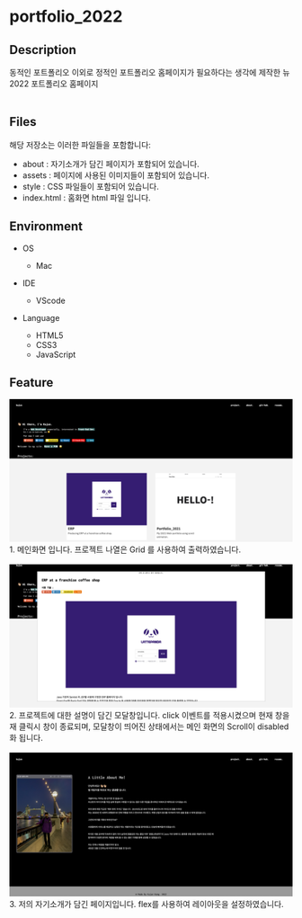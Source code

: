 # portfolio_2022
## Description
동적인 포트폴리오 이외로 정적인 포트폴리오 홈페이지가 필요하다는 생각에 제작한 뉴 2022 포트폴리오 홈페이지<br />
<br />
## Files
해당 저장소는 이러한 파일들을 포함합니다:
- about : 자기소개가 담긴 페이지가 포함되어 있습니다.
- assets : 페이지에 사용된 이미지들이 포함되어 있습니다.
- style : CSS 파일들이 포함되어 있습니다.
- index.html : 홈화면 html 파일 입니다.

## Environment

- OS
  - Mac

- IDE
  - VScode

- Language
  - HTML5
  - CSS3
  - JavaScript


## Feature

<img src="./assets/readme/main.png">
<br />
1. 메인화면 입니다. 프로젝트 나열은 Grid 를 사용하여 출력하였습니다.<br />
<br />
<img src="./assets/readme/modal.png">
<br />
2. 프로젝트에 대한 설명이 담긴 모달창입니다. click 이벤트를 적용시켰으며 현재 창을 재 클릭시 창이 종료되며, 모달창이 띄어진 상태에서는 메인 화면의 Scroll이 disabled화 됩니다.<br />
<br />
<img src="./assets/readme/desc.png">
<br />
3. 저의 자기소개가 담긴 페이지입니다. flex를 사용하여 레이아웃을 설정하였습니다.